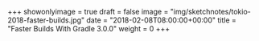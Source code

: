 +++
showonlyimage = true
draft = false
image = "img/sketchnotes/tokio-2018-faster-builds.jpg"
date = "2018-02-08T08:00:00+00:00"
title = "Faster Builds With Gradle 3.0.0"
weight = 0
+++

